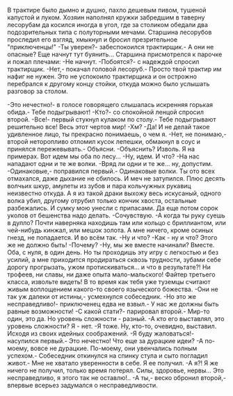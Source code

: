   В трактире было дымно и душно, пахло дешевым пивом, тушеной капустой и луком. Хозяин наполнял кружки забредшим в таверну лесорубам да косился иногда в угол, где за столиком обедали два подозрительных типа с полуторными мечами. Старшина лесорубов проследил его взгляд, хмыкнул и бросил презрительное "приключенцы!"
-Ты уверен?- забеспокоился трактирщик.- А они не опасные? Еще начнут тут буянить...
Старшина присмотрелся к парочке и пожал плечами:
-Не начнут.
-Побоятся?- с надеждой спросил трактирщик.
-Нет,- покачал головой лесоруб.- Просто твой трактир им нафиг не нужен.
Это не успокоило трактирщика и он острожно перебрался к другому концу стойки, откуда можно было услышать разговор за столом.

-Это нечестно!- в голосе говорящего слышалась искренняя горькая обида.- Тебе подыгрывают!
-Кто?- со спокойной ленцой спросил второй.
-Все!- первый стукнул кулаком по столу.- Тебе подыгрывают решительно все! Весь этот чертов мир!
-Хм?
-Да! И не делай такое удивленное лицо, ты прекрасно понимаешь, о чем я.
-Нет, не понимаю,- второй неторопливо отломил кусок лепешки, обмакнул в соус и принялся пережевывать.- Объясни.
-Объяснить? Изволь. Я на примерах. Вот идем мы оба по лесу...
-Ну, идем. И что?
-На нас нападают одни и те же волки.
-Вряд ли одни и те же... ну, допустим.
-Одинаковые,- поправился первый.- Одинаковые волки. Ты ото всех отмахался, даже дыхание не сбилось. И меч не затупился. Плюс десять волчьих шкур, амулеты из зубов и пара кольчужных рукавиц неизвестно откуда. А я из такой драки выхожу весь искусаный, одного волка убил, другому отрубил только кончик хвоста, остальные разбежались. И сумку мою унесли с припасами. Да еще потом сорок уколов от бешенства надо делать.
-Сочувствую.
-А когда ты руку суешь в дупло? Почти наверняка находишь там или кольцо с бриллиантом, или чей-нибудь кинжал, или мешок золота. А мне ничего, кроме осиных гнезд, не попадается. И во всём так.
-Ну и что?
-Как - ну и что? Этого же не должно быть!
-Почему?
-Ну, мы же вместе начинали? Вместе. Оба, с нуля, в один день. Но ты проходишь эту игру с легкостью и без усилий, а мне приходится продираться сквозь трудности, зубами себе дорогу прогрызать, ужом протискиваться... и что в результате?! Ни трофеев, ни славы, ни даже опыта мало-мальского! Файтер третьего класса, извольте видеть! В то время как тебя уже туземцы считают живым воплощением какого-то своего языческого божества.
-Они не так уж далеки от истины,- усмехнулся собеседник.
-Но это же несправедливо!- приключенец едва не взвыл.- У нас же должны быть равные возможности!
-С какой стати?- парировал второй.- Мир-то один, это да. Но уровень сложности - разный.
-А кто его выставлял, это уровень сложности? Я - нет.
-Я тоже. Ну, кто-то, очевидно, выставил. Исходя из своих идейных соображений.
-Я буду жаловаться!- насупился первый.- Это нечестно! Что еще за дурацкие идеи?
-А по-моему, вовсе не дурацкие. По-моему, они увенчались полным успехом.- Собеседник откинулся на спинку стула и сыто погладил живот.- Мне не хватало уверенности в себе. Я ее получил.
-А я?! Я же ничего не получил, только время потерял. Силы, здоровье, нервы... Это несправедливо, я этого так не оставлю!..
-А ты,- веско обронил второй,- впервые всерьез задумался о несправедливости.      